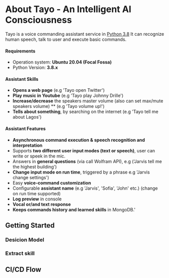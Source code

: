 # About Tayo - An Intelligent AI Consciousness 
Tayo is a voice commanding assistant service in [Python 3.8](https://www.python.org/downloads/release/python-360/)
It can recognize human speech, talk to user and execute basic commands.

#### Requirements

* Operation system: **Ubuntu 20.04 (Focal Fossa)**
* Python Version: **3.8.x**


#### Assistant Skills 
*   **Opens a web page** (e.g 'Tayo open Twitter')
*   **Play music in Youtube** (e.g 'Tayo play Johnny Drille')
*   **Increase/decrease** the speakers master volume (also can set max/mute speakers volume) ** (e.g 'Tayo volume up!')
*   **Tells about something**, by searching on the internet (e.g 'Tayo tell me about Lagos')


#### Assistant Features
*   **Asynchronous command execution & speech recognition and interpretation**
*   Supports **two different user input modes (text or speech)**, user can write or speek in the mic.
*   Answers in **general questions** (via call Wolfram API), e.g ('Jarvis tell me the highest building') 
*   **Change input mode on run time**, triggered by a phrase e.g 'Jarvis change settings')
*   Easy **voice-command customization**
*   Configurable **assistant name** (e.g 'Jarvis', 'Sofia', 'John' etc.) (change on run time supported)
*   **Log preview** in console
*   **Vocal or/and text response**
*   **Keeps commands history and learned skills** in MongoDB.'

## Getting Started


### Desicion Model


### Extract skill

## CI/CD Flow
